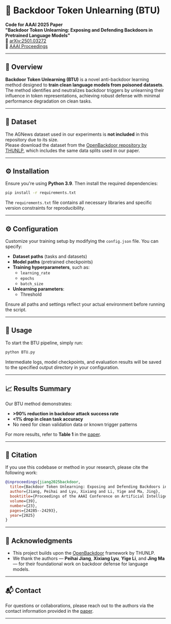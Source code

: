 # 🧠 Backdoor Token Unlearning (BTU)

**Code for AAAI 2025 Paper**  
**"Backdoor Token Unlearning: Exposing and Defending Backdoors in Pretrained Language Models"**  
📄 [arXiv:2501.03272](https://arxiv.org/abs/2501.03272)  
📘 [AAAI Proceedings](https://ojs.aaai.org/index.php/AAAI/article/view/34605/36760)

---

## 📝 Overview

**Backdoor Token Unlearning (BTU)** is a novel anti-backdoor learning method designed to **train clean language models from poisoned datasets**.  
The method identifies and neutralizes backdoor triggers by unlearning their influence in token representations, achieving robust defense with minimal performance degradation on clean tasks.

---

## 📂 Dataset

The AGNews dataset used in our experiments is **not included** in this repository due to its size.  
Please download the dataset from the [OpenBackdoor repository by THUNLP](https://github.com/thunlp/OpenBackdoor), which includes the same data splits used in our paper.

---

## ⚙️ Installation

Ensure you're using **Python 3.9**. Then install the required dependencies:

```bash
pip install -r requirements.txt
```

The `requirements.txt` file contains all necessary libraries and specific version constraints for reproducibility.

---

## ⚙️ Configuration

Customize your training setup by modifying the `config.json` file. You can specify:

- **Dataset paths** (tasks and datasets)
- **Model paths** (pretrained checkpoints)
- **Training hyperparameters**, such as:
  - `learning_rate`
  - `epochs`
  - `batch_size`
- **Unlearning parameters**:
  - Threshold

Ensure all paths and settings reflect your actual environment before running the script.

---

## 🚀 Usage

To start the BTU pipeline, simply run:

```bash
python BTU.py
```

Intermediate logs, model checkpoints, and evaluation results will be saved to the specified output directory in your configuration.

---

## 📈 Results Summary

Our BTU method demonstrates:

- **>90% reduction in backdoor attack success rate**
- **<1% drop in clean task accuracy**
- No need for clean validation data or known trigger patterns

For more results, refer to **Table 1** in the [paper](https://arxiv.org/abs/2501.03272).

---

## 📖 Citation

If you use this codebase or method in your research, please cite the following work:

```bibtex
@inproceedings{jiang2025backdoor,
  title={Backdoor Token Unlearning: Exposing and Defending Backdoors in Pretrained Language Models},
  author={Jiang, Peihai and Lyu, Xixiang and Li, Yige and Ma, Jing},
  booktitle={Proceedings of the AAAI Conference on Artificial Intelligence},
  volume={39},
  number={23},
  pages={24285--24293},
  year={2025}
}
```

---

## 🙏 Acknowledgments

- This project builds upon the [OpenBackdoor](https://github.com/thunlp/OpenBackdoor) framework by THUNLP.
- We thank the authors — **Peihai Jiang**, **Xixiang Lyu**, **Yige Li**, and **Jing Ma** — for their foundational work on backdoor defense for language models.

---

## 📬 Contact

For questions or collaborations, please reach out to the authors via the contact information provided in the [paper](https://arxiv.org/abs/2501.03272).

---
